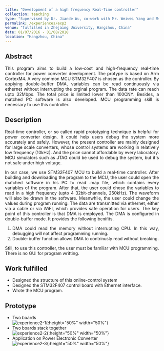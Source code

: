 ```yaml
---
title: "Development of a high frequency Real-Time controller"
collection: teaching
type: "Supervised by Dr. Jiande Wu, co-work with Mr. Weiwei Yang and Ms. Zhengyang Feng"
permalink: /experiences/exp2
venue: "fulfilled in Zhejaing University, Hangzhou, China"
date: 01/07/2016 - 01/08/2018
location: "Hangzhou, China"
---
```


## Abstract
<div style="text-align: justify">This program aims to build a low-cost and high-frequency real-time controller for power converter development. The protype is based on Arm CortexM4. A very common MCU STM32F407 is chosen as the controller.  By applying double-buffer DMA, variables can be read continuously via ethernet without interrupting the orginal program. The data rate can reach upto 32Mbps. The total price is limited lower than 100CNY. Besides, a matched PC software is also developed. MCU programming skill is necessary to use this controller.</div>

## Description
<div style="text-align: justify"> Real-time controller, or so called rapid prototyping technique is helpful for power converter design. It could help users debug the system more accurately and safely. However, the present controller are mainly designed for large scale converters, whose control systems are working in relatively low frequency (10kHz). And the price cannot affordable by every laboratory. MCU simulators such as JTAG could be used to debug the system, but it's not safe under high voltage. 

In our case, we use STM32F407 MCU to build a real-time controller. After building and downloading the program to the MCU, the user could open the matched software in his PC to read .map file, which contains every variables of the program. After that, the user could chose the variables to read in a high frequency (upto 4 32bit-channels, 250kHz). The waveform will also be drawn in the software. Meanwhile, the user could change the values during program running. The data are transmitted via ethernet, either via a cable or via WiFI, which provides safe operation for users.
The key point of this controller is that DMA is employed. The DMA is configured in double-buffer mode. It provides the following benifits.  

1. DMA could read the memory without interrupting CPU. In this way, debugging will not affect programming running.
2. Double-buffer function allows DMA to contrinusly read without breaking.

Still, to use this controller, the user must be familiar with MCU programming. There is no GUI for program writting. 


 </div>

## Work fulfilled
* Designed the structure of this online-control system
* Designed the STM32F407 control board with Ethernet interface.
* Wrote the MCU program.

## Prototype
* Two boards<br>
![experience2-1](https://yuezhu71.github.io/personal-website/images/experiences-pics/experience2-1.png){:height="50%" width="50%"}  <br>
* Two boards stack together<br>
![experience2-2](https://yuezhu71.github.io/personal-website/images/experiences-pics/experience1-2.png){:height="50%" width="50%"}  
* Application on Power Electronic Converter<br>
![experience2-3](https://yuezhu71.github.io/personal-website/images/experiences-pics/experience1-2.png){:height="50%" width="50%"}  
